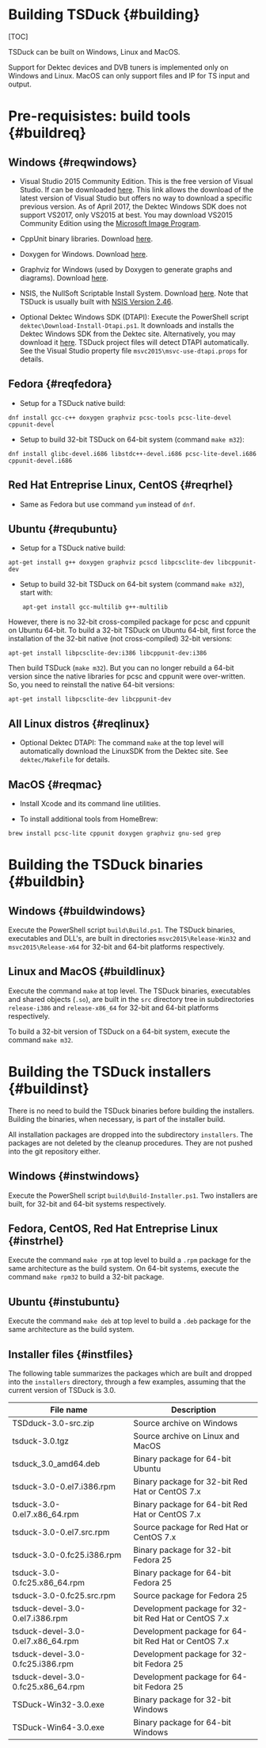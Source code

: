 # Building TSDuck   {#building}
[TOC]

TSDuck can be built on Windows, Linux and MacOS.

Support for Dektec devices and DVB tuners is implemented only on Windows and Linux.
MacOS can only support files and IP for TS input and output.


# Pre-requisistes: build tools {#buildreq}

## Windows {#reqwindows}

- Visual Studio 2015 Community Edition. This is the free version of Visual Studio.
  If can be downloaded [here](https://www.visualstudio.com/downloads/). This link
  allows the download of the latest version of Visual Studio but offers no way to
  download a specific previous version. As of April 2017, the Dektec Windows SDK does not
  support VS2017, only VS2015 at best. You may download VS2015 Community Edition using the
  [Microsoft Image Program](https://imagine.microsoft.com/en-us/Catalog/Product/101).

- CppUnit binary libraries. Download [here](https://sourceforge.net/projects/cppunit-msvc/files/).

- Doxygen for Windows. Download [here](http://www.doxygen.org/download.html).

- Graphviz for Windows (used by Doxygen to generate graphs and diagrams).
  Download [here](http://www.graphviz.org/Download_windows.php).

- NSIS, the NullSoft Scriptable Install System.
  Download [here](http://nsis.sourceforge.net/Download).
  Note that TSDuck is usually built with
  [NSIS Version 2.46](https://sourceforge.net/projects/nsis/files/NSIS%202/2.46/nsis-2.46-setup.exe/download).

- Optional Dektec Windows SDK (DTAPI): Execute the PowerShell script `dektec\Download-Install-Dtapi.ps1`.
  It downloads and installs the Dektec Windows SDK from the Dektec site.
  Alternatively, you may download it [here](http://www.dektec.com/products/SDK/DTAPI/Downloads/WinSDK.zip).
  TSDuck project files will detect DTAPI automatically. See the Visual Studio property
  file `msvc2015\msvc-use-dtapi.props` for details.

## Fedora {#reqfedora}

- Setup for a TSDuck native build:
~~~~
dnf install gcc-c++ doxygen graphviz pcsc-tools pcsc-lite-devel cppunit-devel
~~~~

- Setup to build 32-bit TSDuck on 64-bit system (command `make m32`):
~~~~
dnf install glibc-devel.i686 libstdc++-devel.i686 pcsc-lite-devel.i686 cppunit-devel.i686
~~~~

## Red Hat Entreprise Linux, CentOS {#reqrhel}

- Same as Fedora but use command `yum` instead of `dnf`.

## Ubuntu {#requbuntu}

- Setup for a TSDuck native build:
~~~~
apt-get install g++ doxygen graphviz pcscd libpcsclite-dev libcppunit-dev
~~~~
    
- Setup to build 32-bit TSDuck on 64-bit system (command `make m32`), start with:
~~~~
    apt-get install gcc-multilib g++-multilib
~~~~
  However, there is no 32-bit cross-compiled package for pcsc and cppunit on
  Ubuntu 64-bit. To build a 32-bit TSDuck on Ubuntu 64-bit, first force the
  installation of the 32-bit native (not cross-compiled) 32-bit versions:
~~~~
apt-get install libpcsclite-dev:i386 libcppunit-dev:i386
~~~~
  Then build TSDuck (`make m32`). But you can no longer rebuild a 64-bit
  version since the native libraries for pcsc and cppunit were over-written.
  So, you need to reinstall the native 64-bit versions:
~~~~
apt-get install libpcsclite-dev libcppunit-dev
~~~~

## All Linux distros {#reqlinux}

- Optional Dektec DTAPI: The command `make` at the top level will automatically
  download the LinuxSDK from the Dektec site. See `dektec/Makefile` for details.

## MacOS {#reqmac}

- Install Xcode and its command line utilities.

- To install additional tools from HomeBrew:
~~~~
brew install pcsc-lite cppunit doxygen graphviz gnu-sed grep
~~~~


# Building the TSDuck binaries {#buildbin}

## Windows {#buildwindows}

Execute the PowerShell script `build\Build.ps1`. The TSDuck binaries, executables and
DLL's, are built in directories `msvc2015\Release-Win32` and `msvc2015\Release-x64`
for 32-bit and 64-bit platforms respectively.

## Linux and MacOS {#buildlinux}

Execute the command `make` at top level. The TSDuck binaries, executables and shared
objects (`.so`), are built in the `src` directory tree in subdirectories `release-i386`
and `release-x86_64` for 32-bit and 64-bit platforms respectively.

To build a 32-bit version of TSDuck on a 64-bit system, execute the command `make m32`.

# Building the TSDuck installers {#buildinst}

There is no need to build the TSDuck binaries before building the installers.
Building the binaries, when necessary, is part of the installer build.

All installation packages are dropped into the subdirectory `installers`.
The packages are not deleted by the cleanup procedures. They are not pushed
into the git repository either.

## Windows {#instwindows}

Execute the PowerShell script `build\Build-Installer.ps1`.
Two installers are built, for 32-bit and 64-bit systems respectively.

## Fedora, CentOS, Red Hat Entreprise Linux {#instrhel}

Execute the command `make rpm` at top level to build a `.rpm` package for the same
architecture as the build system. On 64-bit systems, execute the command `make rpm32`
to build a 32-bit package.

## Ubuntu {#instubuntu}

Execute the command `make deb` at top level to build a `.deb` package for the same
architecture as the build system.

## Installer files {#instfiles}

The following table summarizes the packages which are built and dropped
into the `installers` directory, through a few examples, assuming that the
current version of TSDuck is 3.0.

| File name                          | Description
| ---------------------------------- | -------------------------
| TSDduck-3.0-src.zip                | Source archive on Windows
| tsduck-3.0.tgz                     | Source archive on Linux and MacOS
| tsduck_3.0_amd64.deb               | Binary package for 64-bit Ubuntu
| tsduck-3.0-0.el7.i386.rpm          | Binary package for 32-bit Red Hat or CentOS 7.x
| tsduck-3.0-0.el7.x86_64.rpm        | Binary package for 64-bit Red Hat or CentOS 7.x
| tsduck-3.0-0.el7.src.rpm           | Source package for Red Hat or CentOS 7.x
| tsduck-3.0-0.fc25.i386.rpm         | Binary package for 32-bit Fedora 25
| tsduck-3.0-0.fc25.x86_64.rpm       | Binary package for 64-bit Fedora 25
| tsduck-3.0-0.fc25.src.rpm          | Source package for Fedora 25
| tsduck-devel-3.0-0.el7.i386.rpm    | Development package for 32-bit Red Hat or CentOS 7.x
| tsduck-devel-3.0-0.el7.x86_64.rpm  | Development package for 64-bit Red Hat or CentOS 7.x
| tsduck-devel-3.0-0.fc25.i386.rpm   | Development package for 32-bit Fedora 25
| tsduck-devel-3.0-0.fc25.x86_64.rpm | Development package for 64-bit Fedora 25
| TSDuck-Win32-3.0.exe               | Binary package for 32-bit Windows
| TSDuck-Win64-3.0.exe               | Binary package for 64-bit Windows
